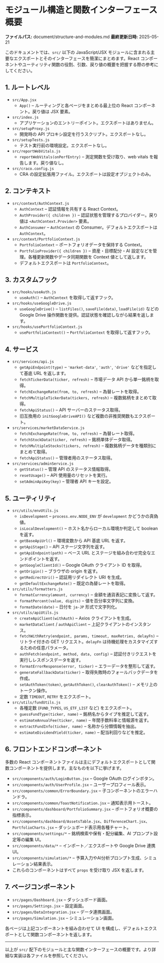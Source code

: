 # モジュール構造と関数インターフェース概要

**ファイルパス:** document/structure-and-modules.md
**最終更新日時:** 2025-05-21

このドキュメントでは、`src/` 以下の JavaScript/JSX モジュールに含まれる主要なエクスポートとそのインターフェースを簡潔にまとめます。React コンポーネントやユーティリティ関数の役割、引数、戻り値の概要を把握する際の参考にしてください。

## 1. ルートレベル

- `src/App.jsx`
  - `App()` – ルーティングと各ページをまとめる最上位の React コンポーネント。戻り値は JSX 要素。
- `src/index.js`
  - アプリケーションのエントリーポイント。エクスポートはありません。
- `src/setupProxy.js`
  - 開発時の API プロキシ設定を行うスクリプト。エクスポートなし。
- `src/setupTests.js`
  - テスト実行前の環境設定。エクスポートなし。
- `src/reportWebVitals.js`
  - `reportWebVitals(onPerfEntry)` – 測定関数を受け取り、web vitals を報告します。戻り値なし。
- `src/craco.config.js`
  - CRA の設定拡張用ファイル。エクスポートは設定オブジェクトのみ。

## 2. コンテキスト

- `src/context/AuthContext.js`
  - `AuthContext` – 認証情報を共有する React Context。
  - `AuthProvider({ children })` – 認証状態を管理するプロバイダー。戻り値は `<AuthContext.Provider>` 要素。
  - `AuthConsumer` – `AuthContext` の Consumer。デフォルトエクスポートは `AuthContext`。
- `src/context/PortfolioContext.js`
  - `PortfolioContext` – ポートフォリオデータを保持する Context。
  - `PortfolioProvider({ children })` – 資産・目標配分・AI 設定などを管理。各種更新関数やデータ同期関数を Context 値として返します。
  - デフォルトエクスポートは `PortfolioContext`。

## 3. カスタムフック

- `src/hooks/useAuth.js`
  - `useAuth()` – `AuthContext` を取得して返すフック。
- `src/hooks/useGoogleDrive.js`
  - `useGoogleDrive()` – `listFiles()`, `saveFile(data)`, `loadFile(id)` などの Google Drive 操作関数を提供。認証状態を確認しながら結果を返します。
- `src/hooks/usePortfolioContext.js`
  - `usePortfolioContext()` – `PortfolioContext` を取得して返すフック。

## 4. サービス

- `src/services/api.js`
  - `getApiEndpoint(type)` – `'market-data'`, `'auth'`, `'drive'` などを指定して基底 URL を返します。
  - `fetchTickerData(ticker, refresh)` – 市場データ API から単一銘柄を取得。
  - `fetchExchangeRate(from, to, refresh)` – 為替レートを取得。
  - `fetchMultipleTickerData(tickers, refresh)` – 複数銘柄をまとめて取得。
  - `fetchApiStatus()` – API サーバーのステータス取得。
  - 旧互換用の `initGoogleDriveAPI()` など複数の非推奨関数もエクスポート。
- `src/services/marketDataService.js`
  - `fetchExchangeRate(from, to, refresh)` – 為替レート取得。
  - `fetchStockData(ticker, refresh)` – 銘柄単体データ取得。
  - `fetchMultipleStocks(tickers, refresh)` – 複数銘柄データを種類別にまとめて取得。
  - `fetchApiStatus()` – 管理者用のステータス取得。
- `src/services/adminService.js`
  - `getStatus()` – 管理 API のステータス情報取得。
  - `resetUsage()` – API 使用量のリセットを実行。
  - `setAdminApiKey(key)` – 管理者 API キーを設定。

## 5. ユーティリティ

- `src/utils/envUtils.js`
  - `isDevelopment` – `process.env.NODE_ENV` が `development` かどうかの真偽値。
  - `isLocalDevelopment()` – ホスト名からローカル環境か判定して boolean を返す。
  - `getBaseApiUrl()` – 環境変数から API 基底 URL を返す。
  - `getApiStage()` – API ステージ文字列を返す。
  - `getApiEndpoint(path)` – ベース URL とステージを組み合わせ完全なエンドポイントを返す。
  - `getGoogleClientId()` – Google OAuth クライアント ID を取得。
  - `getOrigin()` – ブラウザの origin を返す。
  - `getRedirectUri()` – 認証用リダイレクト URI を生成。
  - `getDefaultExchangeRate()` – 既定の為替レートを取得。
- `src/utils/formatters.js`
  - `formatCurrency(amount, currency)` – 金額を通貨表記に変換して返す。
  - `formatPercent(value, digits)` – 値を百分率文字列に変換。
  - `formatDate(date)` – 日付を `ja-JP` 形式で文字列化。
- `src/utils/apiUtils.js`
  - `createApiClient(withAuth)` – Axios クライアントを生成。
  - `marketDataClient` / `authApiClient` – 上記クライアントのインスタンス。
  - `fetchWithRetry(endpoint, params, timeout, maxRetries, delayFn)` – リトライ付きの GET リクエスト。`delayFn` は待機処理をカスタマイズするための任意パラメータ。
  - `authFetch(endpoint, method, data, config)` – 認証付きリクエストを実行しレスポンスデータを返す。
  - `formatErrorResponse(error, ticker)` – エラーデータを整形して返す。
  - `generateFallbackData(ticker)` – 取得失敗時のフォールバックデータを作成。
  - `setAuthToken(token)`, `getAuthToken()`, `clearAuthToken()` – メモリ上のトークン操作。
  - 定数 `TIMEOUT`, `RETRY` をエクスポート。
- `src/utils/fundUtils.js`
  - 各種定数 (`FUND_TYPES`, `US_ETF_LIST` など) をエクスポート。
  - `guessFundType(ticker, name)` – 銘柄名からタイプを推定して返す。
  - `estimateAnnualFee(ticker, name)` – 年間手数料率と情報源を返す。
  - `extractFundInfo(ticker, name)` – 名称から分類情報を抽出。
  - `estimateDividendYield(ticker, name)` – 配当利回りなどを推定。

## 6. フロントエンドコンポーネント

多数の React コンポーネントファイルは主にデフォルトエクスポートとして関数コンポーネントを提供します。主なものを以下に挙げます。

- `src/components/auth/LoginButton.jsx` – Google OAuth ログインボタン。
- `src/components/auth/UserProfile.jsx` – ユーザープロフィール表示。
- `src/components/common/ErrorBoundary.jsx` – 子コンポーネントのエラーハンドラ。
- `src/components/common/ToastNotification.jsx` – 通知表示用トースト。
- `src/components/dashboard/PortfolioSummary.jsx` – ポートフォリオ概要の指標表示。
- `src/components/dashboard/AssetsTable.jsx`、`DifferenceChart.jsx`、`PortfolioCharts.jsx` – ダッシュボード表示用各種チャート。
- `src/components/settings/*` – 銘柄検索や保有・配分編集、AI プロンプト設定等の編集 UI。
- `src/components/data/*` – インポート／エクスポートや Google Drive 連携 UI。
- `src/components/simulation/*` – 予算入力やAI分析プロンプト生成、シミュレーション結果表示。
- これらのコンポーネントはすべて `props` を受け取り JSX を返します。

## 7. ページコンポーネント

- `src/pages/Dashboard.jsx` – ダッシュボード画面。
- `src/pages/Settings.jsx` – 設定画面。
- `src/pages/DataIntegration.jsx` – データ連携画面。
- `src/pages/Simulation.jsx` – シミュレーション画面。

各ページは上記コンポーネントを組み合わせて UI を構成し、デフォルトエクスポートとして関数コンポーネントを返します。

---

以上が `src/` 配下のモジュールと主な関数インターフェースの概要です。より詳細な実装は各ファイルを参照してください。

